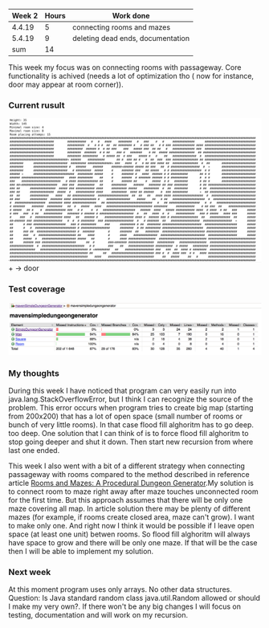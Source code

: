 Week 2 | Hours | Work done
------ | ------| ------
4.4.19|    5   |connecting rooms and mazes
5.4.19|    9   |deleting dead ends, documentation
sum | 14  |      

This week my focus was on connecting rooms with passageway. Core functionality is achived (needs a lot of optimization tho (
now for instance, door may appear at room corner)).

### Current rusult  
<img src="https://github.com/alemati/simpleDungeonGeneratorTiralabra2019/blob/master/documentation/mapAfterWeek4.png" width="1000">  
+ -> door   

### Test coverage
<img src="https://github.com/alemati/simpleDungeonGeneratorTiralabra2019/blob/master/documentation/testCoverageAfterWeek4.png" width="1000">  

### My thoughts
During this week I have noticed that program can very easily run into java.lang.StackOverflowError, but I think I can recognize the source of the problem. This error occurs when program tries to create big map (starting from 200x200) that has a lot of open space (small number of rooms or bunch of very little rooms). In that case flood fill alghoritm has to go deep. too deep. One solution that I can think of is to force flood fill alghoritm to stop going deeper and shut it down. Then start new recursion from where last one ended.

This week I also went with a bit of a different strategy when connecting passageway with rooms compared to the method described in reference article [Rooms and Mazes: A Procedural Dungeon Generator](http://journal.stuffwithstuff.com/2014/12/21/rooms-and-mazes/).My solution is to connect room to maze right away after maze touches unconnected room for the first time. But this approach assumes that there will be only one maze covering all map. In article solution there may be plenty of different mazes (for example, if rooms create closed area, maze can't grow). I want to make only one. And right now I think it would be  possible if I leave open space (at least one unit) betwen rooms. So flood fill alghoritm will always have space to grow and there will be only one maze. If that will be the case then I will be able to implement my solution.

### Next week
At this moment program uses only arrays. No other data structures. Question: Is Java standard random class java.util.Random 
allowed or should I make my very own?. If there won't be any big changes I will focus on testing, documentation and will work on my recursion.
